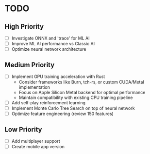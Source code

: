 # TODO

## High Priority

- [ ] Investigate ONNX and 'trace' for ML AI
- [ ] Improve ML AI performance vs Classic AI
- [ ] Optimize neural network architecture

## Medium Priority

- [ ] Implement GPU training acceleration with Rust
  - Consider frameworks like Burn, tch-rs, or custom CUDA/Metal implementation
  - Focus on Apple Silicon Metal backend for optimal performance
  - Maintain compatibility with existing CPU training pipeline
- [ ] Add self-play reinforcement learning
- [ ] Implement Monte Carlo Tree Search on top of neural network
- [ ] Optimize feature engineering (review 150 features)

## Low Priority

- [ ] Add multiplayer support
- [ ] Create mobile app version
